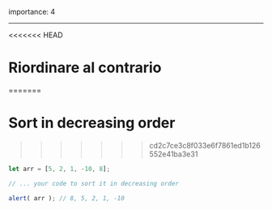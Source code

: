 importance: 4

---

<<<<<<< HEAD
# Riordinare al contrario 
=======
# Sort in decreasing order
>>>>>>> cd2c7ce3c8f033e6f7861ed1b126552e41ba3e31

```js
let arr = [5, 2, 1, -10, 8];

// ... your code to sort it in decreasing order

alert( arr ); // 8, 5, 2, 1, -10
```

